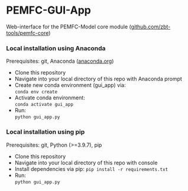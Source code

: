 # PEMFC-GUI-App
Web-interface for the PEMFC-Model core module
([github.com/zbt-tools/pemfc-core](https://github.com/zbt-tools/pemfc-core))

### Local installation using Anaconda

Prerequisites: git, Anaconda ([anaconda.org](https://www.anaconda.org))

- Clone this repository
- Navigate into your local directory of this repo with Anaconda prompt
- Create new conda environment (gui_app) via: \
  ```conda env create```
- Activate conda environment: \
  ```conda activate gui_app```
- Run: \
  ```python gui_app.py```

### Local installation using pip

Prerequisites: git, Python (>=3.9.7), pip

- Clone this repository
- Navigate into your local directory of this repo with console
- Install dependencies via pip:
  ```pip install -r requirements.txt```
- Run: \
  ```python gui_app.py```
